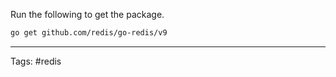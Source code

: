 Run the following to get the package. 

```bash
go get github.com/redis/go-redis/v9
```

___
Tags: #redis 